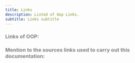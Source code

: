 ```yaml
---
title: Links
description: Listed of Oop Links.
subtitle: Links subtitle
---
```


### <span style="color:grey">Links of OOP:</span>



### <span style="color:grey">Mention to the sources links used to carry out this documentation:</span>

